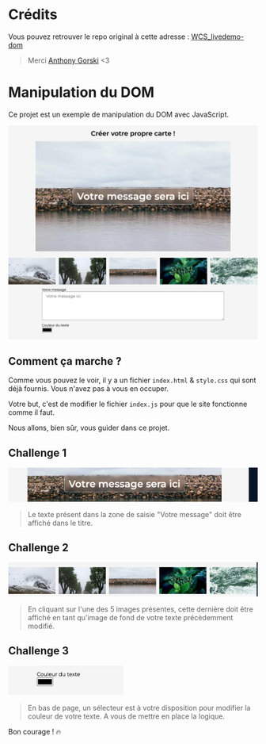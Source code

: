 # Crédits

Vous pouvez retrouver le repo original à cette adresse :
[WCS_livedemo-dom](https://github.com/GorskiAnthony/WCS_livedemo-dom)

> Merci [Anthony Gorski](https://github.com/GorskiAnthony/) <3

# Manipulation du DOM

Ce projet est un exemple de manipulation du DOM avec JavaScript.

![img](_docs/screenshot.png)

## Comment ça marche ?

Comme vous pouvez le voir, il y a un fichier `index.html` & `style.css` qui sont déjà fournis. Vous n'avez pas à vous en occuper.

Votre but, c'est de modifier le fichier `index.js` pour que le site fonctionne comme il faut.

Nous allons, bien sûr, vous guider dans ce projet.

## Challenge 1

![img](_docs/message-update.png)

>Le texte présent dans la zone de saisie "Votre message" doit être affiché dans le titre.

## Challenge 2

![img](_docs/image-selection.png)

>En cliquant sur l'une des 5 images présentes, cette dernière doit être affiché en tant qu'image de fond de votre texte précèdemment modifié.

## Challenge 3

![img](_docs/text-color.png)

>En bas de page, un sélecteur est à votre disposition pour modifier la couleur de votre texte. A vous de mettre en place la logique.

Bon courage ! 🔥
